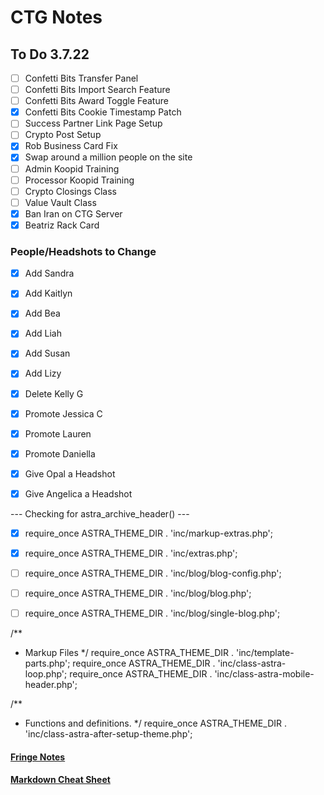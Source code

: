 # CTG Notes

## To Do 3.7.22
- [ ] Confetti Bits Transfer Panel
- [ ] Confetti Bits Import Search Feature
- [ ] Confetti Bits Award Toggle Feature
- [x] Confetti Bits Cookie Timestamp Patch
- [ ] Success Partner Link Page Setup
- [ ] Crypto Post Setup
- [x] Rob Business Card Fix
- [x] Swap around a million people on the site
- [ ] Admin Koopid Training
- [ ] Processor Koopid Training
- [ ] Crypto Closings Class
- [ ] Value Vault Class
- [x] Ban Iran on CTG Server
- [x] Beatriz Rack Card

### People/Headshots to Change
- [x] Add Sandra
- [x] Add Kaitlyn
- [x] Add Bea
- [x] Add Liah
- [x] Add Susan
- [x] Add Lizy
- [x] Delete Kelly G
- [x] Promote Jessica C
- [x] Promote Lauren
- [x] Promote Daniella
- [x] Give Opal a Headshot
- [x] Give Angelica a Headshot



--- Checking for astra_archive_header() ---
- [x] require_once ASTRA_THEME_DIR . 'inc/markup-extras.php';
- [x] require_once ASTRA_THEME_DIR . 'inc/extras.php';
- [ ] require_once ASTRA_THEME_DIR . 'inc/blog/blog-config.php';
- [ ] require_once ASTRA_THEME_DIR . 'inc/blog/blog.php';
- [ ] require_once ASTRA_THEME_DIR . 'inc/blog/single-blog.php';


/**
 * Markup Files
 */
require_once ASTRA_THEME_DIR . 'inc/template-parts.php';
require_once ASTRA_THEME_DIR . 'inc/class-astra-loop.php';
require_once ASTRA_THEME_DIR . 'inc/class-astra-mobile-header.php';

/**
 * Functions and definitions.
 */
require_once ASTRA_THEME_DIR . 'inc/class-astra-after-setup-theme.php';



#### [Fringe Notes](fringe-notes.md)
#### [Markdown Cheat Sheet](markdown-cheatsheet.md)
